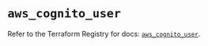 # `aws_cognito_user`

Refer to the Terraform Registry for docs: [`aws_cognito_user`](https://registry.terraform.io/providers/hashicorp/aws/6.17.0/docs/resources/cognito_user).
